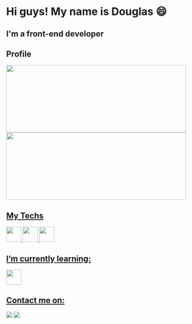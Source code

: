 <h1>Hi guys! My name is Douglas 😄</h1>
<h2> I'm a front-end developer</h2>
<h2>Profile</h2>
<div>
  <a href="https://github.com/dougpsantos">
   <img height="180em" src="https://github-readme-stats.vercel.app/api/top-langs/?username=dougpsnts&layout=compact&langs_count=7&theme=radical" width="480"/>
   <img height="180em" src="https://github-readme-stats.vercel.app/api?username=dougpsnts&show_icons=true&theme=radical&include_all_commits=true&count_private=true" width="480"/>
</div>
<h2>My Techs</h2>
  <img src="https://cdn.jsdelivr.net/gh/devicons/devicon/icons/html5/html5-original.svg" width="40" height="40" /> 
  <img src="https://cdn.jsdelivr.net/gh/devicons/devicon/icons/css3/css3-original.svg" width="40" height="40" /> 
  <img src="https://cdn.jsdelivr.net/gh/devicons/devicon/icons/bootstrap/bootstrap-original.svg" width="40" height="40" />
<h2>I’m currently learning:</h2>
  <img src="https://cdn.jsdelivr.net/gh/devicons/devicon/icons/javascript/javascript-original.svg" width="40" height="40" />
<h2>Contact me on:</h2>
  <div>
    <a href="https://instagram.com/dougs_ps" target="_blank"><img src="https://img.shields.io/badge/-Instagram-%23E4405F?style=for-the-badge&logo=instagram&logoColor=white" target="_blank"></a>
    <a href = "mailto:engdouglasps@gmail.com"><img src="https://img.shields.io/badge/Gmail-D14836?style=for-the-badge&logo=gmail&logoColor=white" target="_blank"></a>
  </div>
